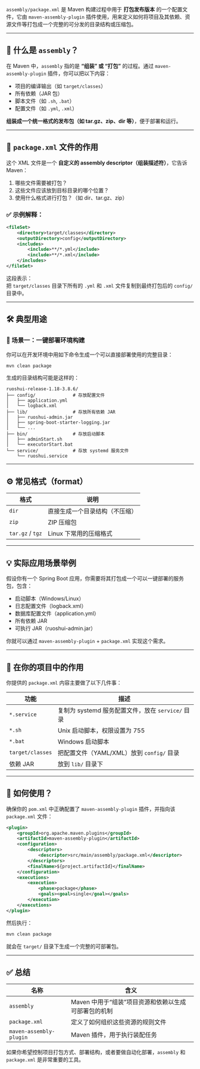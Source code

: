 `assembly/package.xml` 是 Maven 构建过程中用于 **打包发布版本** 的一个配置文件，它由 `maven-assembly-plugin` 插件使用，用来定义如何将项目及其依赖、资源文件等打包成一个完整的可分发的目录结构或压缩包。

---

## 📁 什么是 `assembly`？

在 Maven 中，`assembly` 指的是 **“组装” 或 “打包”** 的过程。通过 `maven-assembly-plugin` 插件，你可以把以下内容：

- 项目的编译输出（如 `target/classes`）
- 所有依赖（JAR 包）
- 脚本文件（如 `.sh`, `.bat`）
- 配置文件（如 `.yml`, `.xml`）

**组装成一个统一格式的发布包（如 tar.gz、zip、dir 等）**，便于部署和运行。

---

## 📄 `package.xml` 文件的作用

这个 XML 文件是一个 **自定义的 assembly descriptor（组装描述符）**，它告诉 Maven：

1. 哪些文件需要被打包？
2. 这些文件应该放到目标目录的哪个位置？
3. 使用什么格式进行打包？（如 dir、tar.gz、zip）

### ✅ 示例解释：
```xml
<fileSet>
    <directory>target/classes</directory>
    <outputDirectory>config</outputDirectory>
    <includes>
        <include>**/*.yml</include>
        <include>**/*.xml</include>
    </includes>
</fileSet>
```


这段表示：  
把 `target/classes` 目录下所有的 `.yml` 和 `.xml` 文件复制到最终打包后的 `config/` 目录中。

---

## 🛠️ 典型用途

### 🔧 场景一：一键部署环境构建

你可以在开发环境中用如下命令生成一个可以直接部署使用的完整目录：

```bash
mvn clean package
```


生成的目录结构可能是这样的：

```
ruoshui-release-1.18-3.8.6/
├── config/              # 存放配置文件
│   ├── application.yml
│   └── logback.xml
├── lib/                 # 存放所有依赖 JAR
│   ├── ruoshui-admin.jar
│   ├── spring-boot-starter-logging.jar
│   └── ...
├── bin/                 # 存放启动脚本
│   ├── adminStart.sh
│   └── executorStart.bat
└── service/             # 存放 systemd 服务文件
    └── ruoshui.service
```


---

## ⚙️ 常见格式（format）

| 格式 | 说明 |
|------|------|
| `dir` | 直接生成一个目录结构（不压缩） |
| `zip` | ZIP 压缩包 |
| `tar.gz` / `tgz` | Linux 下常用的压缩格式 |

---

## 💡 实际应用场景举例

假设你有一个 Spring Boot 应用，你需要将其打包成一个可以一键部署的服务包，包含：

- 启动脚本（Windows/Linux）
- 日志配置文件（logback.xml）
- 数据库配置文件（application.yml）
- 所有依赖 JAR
- 可执行 JAR（ruoshui-admin.jar）

你就可以通过 `maven-assembly-plugin` + `package.xml` 实现这个需求。

---

## 🧩 在你的项目中的作用

你提供的 `package.xml` 内容主要做了以下几件事：

| 功能 | 描述 |
|------|------|
| `*.service` | 复制为 systemd 服务配置文件，放在 `service/` 目录 |
| `*.sh` | Unix 启动脚本，权限设置为 755 |
| `*.bat` | Windows 启动脚本 |
| `target/classes` | 把配置文件（YAML/XML）放到 `config/` 目录 |
| 依赖 JAR | 放到 `lib/` 目录下 |

---

## 🧰 如何使用？

确保你的 `pom.xml` 中正确配置了 `maven-assembly-plugin` 插件，并指向该 `package.xml` 文件：

```xml
<plugin>
    <groupId>org.apache.maven.plugins</groupId>
    <artifactId>maven-assembly-plugin</artifactId>
    <configuration>
        <descriptors>
            <descriptor>src/main/assembly/package.xml</descriptor>
        </descriptors>
        <finalName>${project.artifactId}</finalName>
    </configuration>
    <executions>
        <execution>
            <phase>package</phase>
            <goals><goal>single</goal></goals>
        </execution>
    </executions>
</plugin>
```


然后执行：

```bash
mvn clean package
```


就会在 `target/` 目录下生成一个完整的可部署包。

---

## ✅ 总结

| 名称 | 含义 |
|------|------|
| `assembly` | Maven 中用于“组装”项目资源和依赖以生成可部署包的机制 |
| `package.xml` | 定义了如何组织这些资源的规则文件 |
| `maven-assembly-plugin` | Maven 插件，用于执行装配任务 |

如果你希望控制项目打包方式、部署结构，或者要做自动化部署，`assembly` 和 `package.xml` 是非常重要的工具。